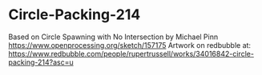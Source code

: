 # Circle-Packing-214
Based on Circle Spawning with No Intersection by Michael Pinn https://www.openprocessing.org/sketch/157175
Artwork on redbubble at: https://www.redbubble.com/people/rupertrussell/works/34016842-circle-packing-214?asc=u
